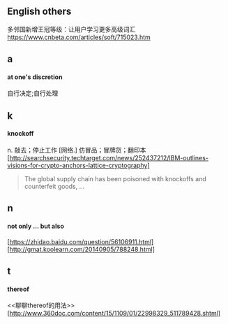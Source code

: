 

## English others

多邻国新增王冠等级：让用户学习更多高级词汇
https://www.cnbeta.com/articles/soft/715023.htm

## a 

#### at one's discretion 
自行决定;自行处理


## k

#### knockoff
n. 敲去；停止工作
[网络.] 仿冒品；冒牌货；翻印本
[http://searchsecurity.techtarget.com/news/252437212/IBM-outlines-visions-for-crypto-anchors-lattice-cryptography]
> The global supply chain has been poisoned with knockoffs and counterfeit goods, ...


## n

#### not only ... but also
[https://zhidao.baidu.com/question/56106911.html]
[http://gmat.koolearn.com/20140905/788248.html]

## t 

#### thereof
<<聊聊thereof的用法>>
[http://www.360doc.com/content/15/1109/01/22998329_511789428.shtml]




